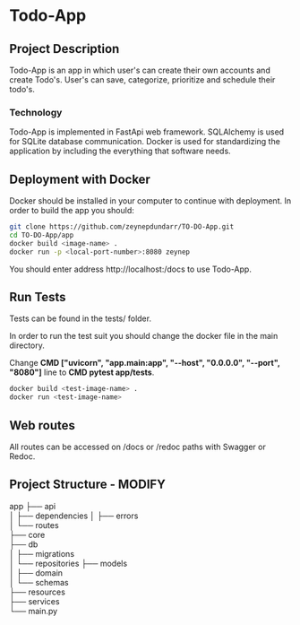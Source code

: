 # Todo-App 

## Project Description

Todo-App is an app in which user's can create their own accounts and create Todo's. User's can save, categorize, prioritize and schedule their todo's. 

### Technology

Todo-App is implemented in FastApi web framework.
SQLAlchemy is used for SQLite database communication. 
Docker is used for standardizing the application by including the everything that software needs.

## Deployment with Docker

Docker should be installed in your computer to continue with deployment.
In order to build the app you should: 

```bash
git clone https://github.com/zeynepdundarr/TO-DO-App.git
cd TO-DO-App/app
docker build <image-name> .
docker run -p <local-port-number>:8080 zeynep
```

You should enter address http://localhost:<local-port-number>/docs to use Todo-App. 


## Run Tests
Tests can be found in the tests/ folder.

In order to run the test suit you should change the docker file in the main directory.

Change **CMD ["uvicorn", "app.main:app", "--host", "0.0.0.0", "--port", "8080"]** line to  **CMD pytest app/tests**.

```bash
docker build <test-image-name> .
docker run <test-image-name>
```

## Web routes
All routes can be accessed on /docs or /redoc paths with Swagger or Redoc.

## Project Structure - MODIFY
app
├── api              
│   ├── dependencies
│   ├── errors       
│   └── routes      
├── core             
├── db               
│   ├── migrations  
│   └── repositories 
├── models          
│   ├── domain       
│   └── schemas      
├── resources        
├── services        
└── main.py         
